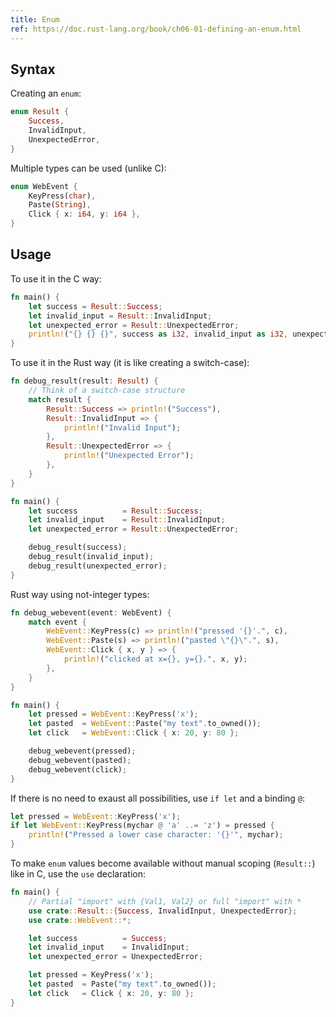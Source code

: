 ```yaml
---
title: Enum
ref: https://doc.rust-lang.org/book/ch06-01-defining-an-enum.html
---
```


## Syntax

Creating an `enum`:

```rust
enum Result {
    Success,
    InvalidInput,
    UnexpectedError,
}
```

Multiple types can be used (unlike C):

```rust
enum WebEvent {
    KeyPress(char),
    Paste(String),
    Click { x: i64, y: i64 },
}
```

## Usage

To use it in the C way:

```rust
fn main() {
    let success = Result::Success;
    let invalid_input = Result::InvalidInput;
    let unexpected_error = Result::UnexpectedError;
    println!("{} {} {}", success as i32, invalid_input as i32, unexpected_error as i32);
}
```

To use it in the Rust way (it is like creating a switch-case):

```rust
fn debug_result(result: Result) {
    // Think of a switch-case structure
    match result {
        Result::Success => println!("Success"),
        Result::InvalidInput => {
            println!("Invalid Input");
        },
        Result::UnexpectedError => {
            println!("Unexpected Error");
        },
    }
}

fn main() {
    let success          = Result::Success;
    let invalid_input    = Result::InvalidInput;
    let unexpected_error = Result::UnexpectedError;

    debug_result(success);
    debug_result(invalid_input);
    debug_result(unexpected_error);
}
```

Rust way using not-integer types:

```rust
fn debug_webevent(event: WebEvent) {
    match event {
        WebEvent::KeyPress(c) => println!("pressed '{}'.", c),
        WebEvent::Paste(s) => println!("pasted \"{}\".", s),
        WebEvent::Click { x, y } => {
            println!("clicked at x={}, y={}.", x, y);
        },
    }
}

fn main() {
    let pressed = WebEvent::KeyPress('x');
    let pasted  = WebEvent::Paste("my text".to_owned());
    let click   = WebEvent::Click { x: 20, y: 80 };

    debug_webevent(pressed);
    debug_webevent(pasted);
    debug_webevent(click);
}
```

If there is no need to exaust all possibilities,
use `if let` and a binding `@`:

```rust
let pressed = WebEvent::KeyPress('x');
if let WebEvent::KeyPress(mychar @ 'a' ..= 'z') = pressed {
    println!("Pressed a lower case character: '{}'", mychar);
}
```

To make `enum` values become available without manual scoping (`Result::`) like in C,
use the `use` declaration:

```rust
fn main() {
    // Partial "import" with {Val1, Val2} or full "import" with *
    use crate::Result::{Success, InvalidInput, UnexpectedError};
    use crate::WebEvent::*;

    let success          = Success;
    let invalid_input    = InvalidInput;
    let unexpected_error = UnexpectedError;

    let pressed = KeyPress('x');
    let pasted  = Paste("my text".to_owned());
    let click   = Click { x: 20, y: 80 };
}
```

